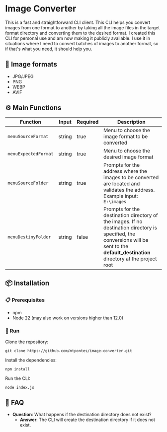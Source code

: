 # Image Converter

This is a fast and straightforward CLI client. This CLI helps you convert images from one format to another by taking all the image files in the target format directory and converting them to the desired format. I created this CLI for personal use and am now making it publicly available. I use it in situations where I need to convert batches of images to another format, so if that's what you need, it should help you.

## 🔎 Image formats

- JPG/JPEG
- PNG
- WEBP
- AVIF

## ⚙️ Main Functions

| Function              | Input  | Required | Description                                                                          |
|-----------------------|--------|----------|--------------------------------------------------------------------------------------|
| `menuSourceFormat`    | string | true     | Menu to choose the image format to be converted                                      |
| `menuExpectedFormat`  | string | true     | Menu to choose the desired image format                                              |
| `menuSourceFolder`    | string | true     | Prompts for the address where the images to be converted are located and validates the address. Example input: `E:\images` |
| `menuDestinyFolder`   | string | false    | Prompts for the destination directory of the images. If no destination directory is specified, the conversions will be sent to the **default_destination** directory at the project root |

## 📦 Installation

### 📋 Prerequisites

- npm
- Node 22 (may also work on versions higher than 12.0)

### 🚀 Run
Clone the repository:

    git clone https://github.com/mtpontes/image-converter.git

Install the dependencies:

    npm install

Run the CLI:

    node index.js

## 🤔  FAQ

- **Question**: What happens if the destination directory does not exist?
    - **Answer**: The CLI will create the destination directory if it does not exist.
